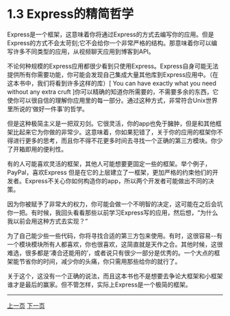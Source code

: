 # 1.3 Express的精简哲学



Express是一个框架，这意味着你将通过Express的方式去编写你的应用。但是Express的方式不会太苛刻;它不会给你一个非常严格的结构。那意味着你可以编写许多不同类型的应用，从视频聊天应用到博客到API。


不论何种规模的Express应用都很少看到只使用Express。Express自身可能无法提供所有你需要功能，你可能会发现自己集成大量其他库到Express应用中。（在这本书中，我们将看到许多这样的库）[ You can have exactly what
you need without any extra cruft ]你可以精确的知道你所需要的，不需要多余的东西，它使你可以很自信的理解你应用里的每一部分。通过这种方式，非常符合Unix世界里所说的‘做好一件事’的哲学。


但是这种极简主义是一把双刃剑。它很灵活，你的app也免于臃肿，但是和其他框架比起来它为你做的非常少。这意味着，你如果犯错了，关于你的应用的框架你不得进行更多的思考，而且你不得不花更多时间去寻找一个正确的第三方模块。你少了开箱即用的便利性。


有的人可能喜欢灵活的框架，其他人可能想要更固定一些的框架。举个例子，PayPal，喜欢Express 但是在它的上层建立了一框架，更加严格的约束他们的开发者。Express不关心你如何构造你的app，所以两个开发者可能做出不同的决策。


因为你被赋予了非常大的权力，你可能会做一个不明智的决定，这可能在之后会坑你一把。有时候，我回头看看那些以前学习Express写的应用，然后想，“为什么我以前会用这种方式去实现？”


为了自己能少些一些代码，你将寻找合适的第三方包来使用。有时，这很容易--有一个模块模块所有人都喜欢，你也很喜欢，这简直就是天作之合。其他时候，这很难选，很多都是‘凑合还能用的’，或者说只有很少一部分是优秀的。一个大点的框架能节省你的时间，减少你的头痛，你只需用那些给你的就行了。


关于这个，这没有一个正确的说法，而且这本书也不是想要去争论大框架和小框架谁才是最后的赢家。但不管怎样，实际上Express是一个极简的框架。


-------------
[上一页](1-1-2-What_is_Express.md)
[下一页]()
